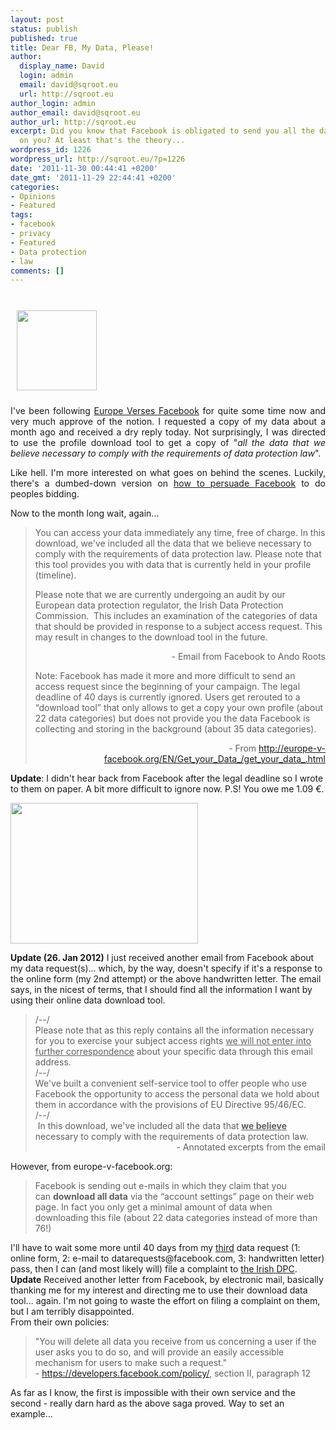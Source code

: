 ```yaml
---
layout: post
status: publish
published: true
title: Dear FB, My Data, Please!
author:
  display_name: David
  login: admin
  email: david@sqroot.eu
  url: http://sqroot.eu
author_login: admin
author_email: david@sqroot.eu
author_url: http://sqroot.eu
excerpt: Did you know that Facebook is obligated to send you all the data they have
  on you? At least that's the theory...
wordpress_id: 1226
wordpress_url: http://sqroot.eu/?p=1226
date: '2011-11-30 00:44:41 +0200'
date_gmt: '2011-11-29 22:44:41 +0200'
categories:
- Opinions
- Featured
tags:
- facebook
- privacy
- Featured
- Data protection
- law
comments: []
---
```

<p><a href="http://sqroot.eu/wp-content/uploads/2011/11/f.png"><br />
<img class="alignright size-full wp-image-1230" style="border-style: initial;border-color: initial;margin: 10px" src="http://sqroot.eu/wp-content/uploads/2011/11/f.png" alt="" width="128" height="128" /></a></p>
<p style="text-align: justify">I've been following <a href="http://europe-v-facebook.org/EN/en.html">Europe Verses Facebook</a> for quite some time now and very much approve of the notion. I requested a copy of my data about a month ago and received a dry reply today. Not surprisingly, I was directed to use the profile download tool to get a copy of "<em>all the data that we believe necessary to comply with the requirements of data protection law</em>".</p>
<p style="text-align: justify">Like hell. I'm more interested on what goes on behind the scenes. Luckily, there's a dumbed-down version on <a href="http://europe-v-facebook.org/EN/Get_your_Data_/get_your_data_.html">how to persuade Facebook</a> to do peoples bidding.</p>
<p>Now to the month long wait, again...</p>
<blockquote><p>You can access your data immediately any time, free of charge. In this download, we've included all the data that we believe necessary to comply with the requirements of data protection law. Please note that this tool provides you with data that is currently held in your profile (timeline).</p>
<p>Please note that we are currently undergoing an audit by our European data protection regulator, the Irish Data Protection Commission.  This includes an examination of the categories of data that should be provided in response to a subject access request. This may result in changes to the download tool in the future.</p>
<p style="text-align: right">- Email from Facebook to Ando Roots</p>
<p style="text-align: left">Note: Facebook has made it more and more difficult to send an access request since the beginning of your campaign. The legal deadline of 40 days is currently ignored. Users get rerouted to a “download tool” that only allows to get a copy your own profile (about 22 data categories) but does not provide you the data Facebook is collecting and storing in the background (about 35 data categories).</p>
<p style="text-align: right">- From <a href="http://europe-v-facebook.org/EN/Get_your_Data_/get_your_data_.html">http://europe-v-facebook.org/EN/Get_your_Data_/get_your_data_.html</a></p>
</blockquote>
<p><strong>Update</strong>: I didn't hear back from Facebook after the legal deadline so I wrote to them on paper. A bit more difficult to ignore now. P.S! You owe me 1.09 €.</p>
<p><a href="http://sqroot.eu/wp-content/uploads/2011/11/Photo0278.jpg"><img class="alignleft size-medium wp-image-1271" src="http://sqroot.eu/wp-content/uploads/2011/11/Photo0278-300x225.jpg" alt="" width="300" height="225" /></a></p>
<div style="clear: both"></div>
<div style="clear: both"><strong>Update (26. Jan 2012)</strong> I just received another email from Facebook about my data request(s)... which, by the way, doesn't specify if it's a response to the online form (my 2nd attempt) or the above handwritten letter. The email says, in the nicest of terms, that I should find all the information I want by using their online data download tool.</div>
<blockquote>
<div style="clear: both">/--/</div>
<div style="clear: both">Please note that as this reply contains all the information necessary for you to exercise your subject access rights <span style="text-decoration: underline">we will not enter into further correspondence</span> about your specific data through this email address.</div>
<div style="clear: both">/--/</div>
<div style="clear: both">We've built a convenient self-service tool to offer people who use Facebook the opportunity to access the personal data we hold about them in accordance with the provisions of EU Directive 95/46/EC.</div>
<div style="clear: both">/--/</div>
<div style="clear: both"> In this download, we've included all the data that <span style="text-decoration: underline"><strong>we believe</strong></span> necessary to comply with the requirements of data protection law.</div>
<div style="clear: both;text-align: right">- Annotated excerpts from the email</div>
</blockquote>
<div style="clear: both">However, from europe-v-facebook.org:</div>
<blockquote>
<div style="clear: both">Facebook is sending out e-mails in which they claim that you can <strong>download all data</strong> via the “account settings” page on their web page. In fact you only get a minimal amount of data when downloading this file (about 22 data categories instead of more than 76!)</div>
</blockquote>
<div style="clear: both">I'll have to wait some more until 40 days from my <span style="text-decoration: underline">third</span> data request (1: online form, 2: e-mail to datarequests@facebook.com, 3: handwritten letter) pass, then I can (and most likely will) file a complaint to <a href="http://www.europe-v-facebook.org/EN/Get_your_Data_/File_a_Comlaint/file_a_comlaint.html">the Irish DPC</a>.</div>
<div style="clear: both"></div>
<div style="clear: both"></div>
<div style="clear: both"><strong>Update</strong> Received another letter from Facebook, by electronic mail, basically thanking me for my interest and directing me to use their download data tool... again. I'm not going to waste the effort on filing a complaint on them, but I am terribly disappointed.</div>
<div style="clear: both"></div>
<div style="clear: both"></div>
<div style="clear: both">From their own policies:</div>
<blockquote>
<div style="clear: both">"You will delete all data you receive from us concerning a user if the user asks you to do so, and will provide an easily accessible mechanism for users to make such a request."</div>
<div style="clear: both">- <a href="https://developers.facebook.com/policy/">https://developers.facebook.com/policy/</a>, section II, paragraph 12</div>
</blockquote>
<div style="clear: both">As far as I know, the first is impossible with their own service and the second - really darn hard as the above saga proved. Way to set an example...</div>
